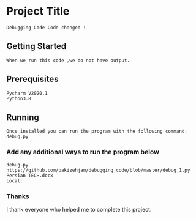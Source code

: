 # Project Title
```
Debugging Code Code changed !
```
## Getting Started
```
When we run this code ,we do not have output.
```
## Prerequisites
```
Pycharm V2020.1
Python3.8
```
## Running
```
Once installed you can run the program with the following command:
debug.py
```
### Add any additional ways to run the program below
```
debug.py
https://github.com/pakizehjam/debugging_code/blob/master/debug_1.py
Persian TECH.docx
Local: 
```
### Thanks
I thank everyone who helped me to complete this project.
